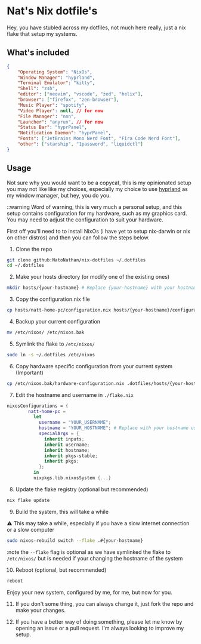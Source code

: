 # Nat's Nix dotfile's

Hey, you have stubled across my dotfiles, not much here really, just a nix flake that setup my systems.

## What's included

```json
{
    "Operating System": "NixOs",
    "Window Manager": "hyprland",
    "Terminal Emulator": "kitty",
    "Shell": "zsh",
    "editor": ["neovim", "vscode", "zed", "helix"],
    "browser": ["firefox", "zen-browser"],
    "Music Player": "spotify",
    "Video Player": null, // for now
    "File Manager": "nnn",
    "Launcher": "anyrun", // for now
    "Status Bar": "hyprPanel",
    "Notification Daemon": "hyprPanel",
    "Fonts": ["JetBrains Mono Nerd Font", "Fira Code Nerd Font"],
    "other": ["starship", "1password", "liquidctl"]
}
```

## Usage

Not sure why you would want to be a copycat, this is my opinionated setup you may not like like my choices, especially my choice to use [hyprland](https://hyprland.org/) as my window manager, but hey, you do you.

::warning Word of warning, this is very much a personal setup, and this setup contains configuration for my hardware, such as my graphics card. You may need to adjust the configuration to suit your hardware.

First off you'll need to to install NixOs (i have yet to setup nix-darwin or nix on other distros) and then you can follow the steps below.

1. Clone the repo

```bash
git clone github:NatoNathan/nix-dotfiles ~/.dotfiles
cd ~/.dotfiles
```

2. Make your hosts directory (or modify one of the existing ones)

```bash
mkdir hosts/{your-hostname} # Replace {your-hostname} with your hostname
```

3. Copy the configuration.nix file

```bash
cp hosts/natt-home-pc/configuration.nix hosts/{your-hostname}/configuration.nix
```

4. Backup your current configuration

```bash
mv /etc/nixos/ /etc/nixos.bak
```

5. Symlink the flake to `/etc/nixos/`

```bash
sudo ln -s ~/.dotfiles /etc/nixos
```

6. Copy hardware specific configuration from your current system (Important)

```bash
cp /etc/nixos.bak/hardware-configuration.nix .dotfiles/hosts/{your-hostname}/hardware-configuration.nix
```

7. Edit the hostname and username in `./flake.nix`

```nix
nixosConfigurations = {
        natt-home-pc =
          let
            username = "YOUR_USERNAME";
            hostname = "YOUR_HOSTNAME"; # Replace with your hostname used in the previous steps
            specialArgs = {
              inherit inputs;
              inherit username;
              inherit hostname;
              inherit pkgs-stable;
              inherit pkgs;
            };
          in
          nixpkgs.lib.nixosSystem {...}
```

8. Update the flake registry (optional but recommended)

```bash
nix flake update
```

9. Build the system, this will take a while

:warning: This may take a while, especially if you have a slow internet connection or a slow computer

```bash
sudo nixos-rebuild switch --flake .#{your-hostname}
```

:note the `--flake` flag is optional as we have symlinked the flake to `/etc/nixos/` 
but is needed if your changing the hostname of the system

10. Reboot (optional, but recommended)

```bash
reboot
```

Enjoy your new system, configured by me, for me, but now for you.

11. If you don't some thing, you can always change it, just fork the repo and make your changes.

12. If you have a better way of doing something, please let me know by opening an issue or a pull request. I'm always looking to improve my setup.
